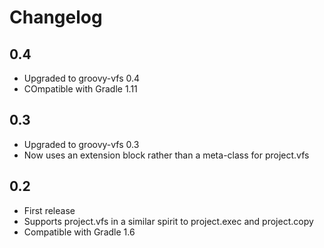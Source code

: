 Changelog
=========

0.4
---
+ Upgraded to groovy-vfs 0.4
+ COmpatible with Gradle 1.11

0.3
---
+ Upgraded to groovy-vfs 0.3
+ Now uses an extension block rather than a meta-class for project.vfs

0.2
---
+ First release
+ Supports project.vfs in a similar spirit to project.exec and project.copy
+ Compatible with Gradle 1.6